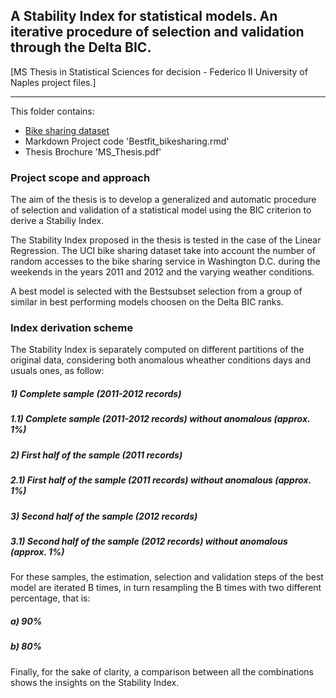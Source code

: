 ## A Stability Index for statistical models. An iterative procedure of selection and validation through the Delta BIC.

[MS Thesis in Statistical Sciences for decision - Federico II University of Naples project files.]
****************************************************************************************************************

This folder contains:

- [Bike sharing dataset](https://archive.ics.uci.edu/ml/datasets/bike+sharing+dataset) 
- Markdown Project code 'Bestfit_bikesharing.rmd' 
- Thesis Brochure 'MS_Thesis.pdf'

### Project scope and approach

The aim of the thesis is to develop a generalized and automatic procedure of selection and validation of a statistical model using the BIC criterion to derive a Stabiliy Index.

The Stability Index proposed in the thesis is tested in the case of the Linear Regression. The UCI bike sharing dataset take into account the number of random accesses to the bike sharing service in Washington D.C. during the weekends in the years 2011 and 2012 and the varying weather conditions. 

A best model is selected with the Bestsubset selection from a group of similar in best performing models choosen on the Delta BIC ranks.

### Index derivation scheme

The Stability Index is separately computed on different partitions of the original data, considering both anomalous wheather conditions days and usuals ones, as follow: 

##### 1) Complete sample (2011-2012 records) 
##### 1.1) Complete sample (2011-2012 records) without anomalous (approx. 1%)
##### 2) First half of the sample (2011 records)  
##### 2.1) First half of the sample (2011 records) without anomalous (approx. 1%)
##### 3) Second half of the sample (2012 records)  
##### 3.1) Second half of the sample (2012 records) without anomalous (approx. 1%)

For these samples, the estimation, selection and validation steps of the best model are iterated B times, in turn resampling the B times with two different percentage, that is: 

##### a) 90% 
##### b) 80%

Finally, for the sake of clarity, a comparison between all the combinations shows the insights on the Stability Index.   



